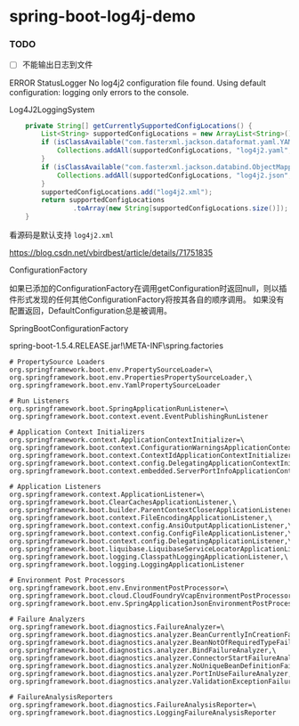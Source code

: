 # spring-boot-log4j-demo

### TODO

- [ ] 不能输出日志到文件 


ERROR StatusLogger No log4j2 configuration file found. Using default configuration: logging only errors to the console.

Log4J2LoggingSystem

```java
    private String[] getCurrentlySupportedConfigLocations() {
		List<String> supportedConfigLocations = new ArrayList<String>();
		if (isClassAvailable("com.fasterxml.jackson.dataformat.yaml.YAMLParser")) {
			Collections.addAll(supportedConfigLocations, "log4j2.yaml", "log4j2.yml");
		}
		if (isClassAvailable("com.fasterxml.jackson.databind.ObjectMapper")) {
			Collections.addAll(supportedConfigLocations, "log4j2.json", "log4j2.jsn");
		}
		supportedConfigLocations.add("log4j2.xml");
		return supportedConfigLocations
				.toArray(new String[supportedConfigLocations.size()]);
	}
```

看源码是默认支持 `log4j2.xml`

https://blog.csdn.net/vbirdbest/article/details/71751835


ConfigurationFactory

如果已添加的ConfigurationFactory在调用getConfiguration时返回null，则以插件形式发现的任何其他ConfigurationFactory将按其各自的顺序调用。 如果没有配置返回，DefaultConfiguration总是被调用。

SpringBootConfigurationFactory

spring-boot-1.5.4.RELEASE.jar!\META-INF\spring.factories

```properties
# PropertySource Loaders
org.springframework.boot.env.PropertySourceLoader=\
org.springframework.boot.env.PropertiesPropertySourceLoader,\
org.springframework.boot.env.YamlPropertySourceLoader

# Run Listeners
org.springframework.boot.SpringApplicationRunListener=\
org.springframework.boot.context.event.EventPublishingRunListener

# Application Context Initializers
org.springframework.context.ApplicationContextInitializer=\
org.springframework.boot.context.ConfigurationWarningsApplicationContextInitializer,\
org.springframework.boot.context.ContextIdApplicationContextInitializer,\
org.springframework.boot.context.config.DelegatingApplicationContextInitializer,\
org.springframework.boot.context.embedded.ServerPortInfoApplicationContextInitializer

# Application Listeners
org.springframework.context.ApplicationListener=\
org.springframework.boot.ClearCachesApplicationListener,\
org.springframework.boot.builder.ParentContextCloserApplicationListener,\
org.springframework.boot.context.FileEncodingApplicationListener,\
org.springframework.boot.context.config.AnsiOutputApplicationListener,\
org.springframework.boot.context.config.ConfigFileApplicationListener,\
org.springframework.boot.context.config.DelegatingApplicationListener,\
org.springframework.boot.liquibase.LiquibaseServiceLocatorApplicationListener,\
org.springframework.boot.logging.ClasspathLoggingApplicationListener,\
org.springframework.boot.logging.LoggingApplicationListener

# Environment Post Processors
org.springframework.boot.env.EnvironmentPostProcessor=\
org.springframework.boot.cloud.CloudFoundryVcapEnvironmentPostProcessor,\
org.springframework.boot.env.SpringApplicationJsonEnvironmentPostProcessor

# Failure Analyzers
org.springframework.boot.diagnostics.FailureAnalyzer=\
org.springframework.boot.diagnostics.analyzer.BeanCurrentlyInCreationFailureAnalyzer,\
org.springframework.boot.diagnostics.analyzer.BeanNotOfRequiredTypeFailureAnalyzer,\
org.springframework.boot.diagnostics.analyzer.BindFailureAnalyzer,\
org.springframework.boot.diagnostics.analyzer.ConnectorStartFailureAnalyzer,\
org.springframework.boot.diagnostics.analyzer.NoUniqueBeanDefinitionFailureAnalyzer,\
org.springframework.boot.diagnostics.analyzer.PortInUseFailureAnalyzer,\
org.springframework.boot.diagnostics.analyzer.ValidationExceptionFailureAnalyzer

# FailureAnalysisReporters
org.springframework.boot.diagnostics.FailureAnalysisReporter=\
org.springframework.boot.diagnostics.LoggingFailureAnalysisReporter

```


